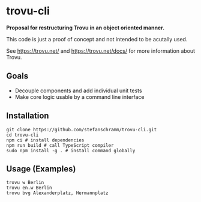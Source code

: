 # trovu-cli


**Proposal for restructuring Trovu in an object oriented manner.**

This code is just a proof of concept and not intended to be acutally used.

See https://trovu.net/ and https://trovu.net/docs/ for more information about Trovu.

## Goals

- Decouple components and add individual unit tests
- Make core logic usable by a command line interface

## Installation

```
git clone https://github.com/stefanschramm/trovu-cli.git
cd trovu-cli
npm ci # install dependencies
npm run build # call TypeScript compiler
sudo npm install -g . # install command globally
```

## Usage (Examples)

```
trovu w Berlin
trovu en.w Berlin
trovu bvg Alexanderplatz, Hermannplatz
```

